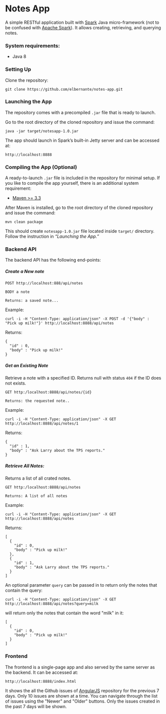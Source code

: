# Notes App

A simple RESTful application built with [Spark](http://sparkjava.com) Java micro-framework (not to be confused with [Apache Spark](http://spark.apache.org/)). It allows creating, retrieving, and querying notes.

### System requirements:
- Java 8

### Setting Up

Clone the repository:
```
git clone https://github.com/elbernante/notes-app.git
```

### Launching the App

The repository comes with a precompiled `.jar` file that is ready to launch.

Go to the root directory of the cloned repository and issue the command:

```
java -jar target/notesapp-1.0.jar
```

The app should launch in Spark’s built-in Jetty server and can be accessed at:

```
http://localhost:8888
```

### Compiling the App (Optional)

A ready-to-launch `.jar` file is included in the repository for minimal setup. If you like to compile the app yourself, there is an additional system requirement:

- [Maven >= 3.3](https://maven.apache.org)

After Maven is installed, go to the root directory of the cloned repository and issue the command:

```
mvn clean package
```

This should create `notesapp-1.0.jar` file located inside `target/` directory. Follow the instruction in *“Launching the App.”*


### Backend API

The backend API has the following end-points:

##### Create a New note

```
POST http://localhost:888/api/notes

BODY a note

Returns: a saved note...
```

Example:

```
curl -i -H "Content-Type: application/json" -X POST -d '{"body" : "Pick up milk!"}' http://localhost:8888/api/notes
```

Returns:
```
{
  "id" : 0,
  "body" : "Pick up milk!"
}
```

##### Get an Existing Note
Retrieve a note with a specified ID. Returns null with status `404` if the ID does not exists.

```
GET http:/localhost:8888/api/notes/{id}

Returns: the requested note..
````

Example:

```
curl -i -H "Content-Type: application/json" -X GET http://localhost:8888/api/notes/1
```
Returns:

```
{
  "id" : 1,
  "body" : "Ask Larry about the TPS reports."
}
```

##### Retrieve All Notes:
Returns a list of all crated notes.

```
GET http:/localhost:8888/api/notes

Returns: A list of all notes
```

Example:

```
curl -i -H "Content-Type: application/json" -X GET http://localhost:8888/api/notes
```

Returns:

```
[
  {
    "id" : 0,
    "body" : "Pick up milk!"
  },
  {
    "id" : 1,
    "body" : "Ask Larry about the TPS reports."
  }
]
```

An optional parameter `query` can be passed in to return only the notes that contain the query:

```
curl -i -H "Content-Type: application/json" -X GET http://localhost:8888/api/notes?query=milk
```

will return only the notes that contain the word "milk" in it:
```
[
  {
    "id" : 0,
    "body" : "Pick up milk!"
  }
]
```

### Frontend
The frontend is a single-page app and also served by the same server as the backend. It can be accessed at:

```
http://localhost:8888/index.html
```

It shows the all the Github issues of [AngularJS](https://github.com/angular/angular/issues) repository for the previous 7 days. Only 10 issues are shown at a time. You can navigate through the list of issues using the "Newer" and "Older" buttons. Only the issues created in the past 7 days will be shown.
